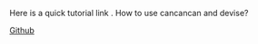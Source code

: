 Here is a quick tutorial link . How to use cancancan and devise?

[Github](github.com/mezbahalam/devise_cancan)